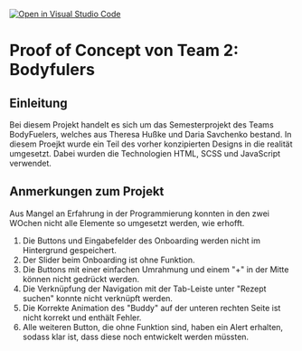 [![Open in Visual Studio Code](https://classroom.github.com/assets/open-in-vscode-718a45dd9cf7e7f842a935f5ebbe5719a5e09af4491e668f4dbf3b35d5cca122.svg)](https://classroom.github.com/online_ide?assignment_repo_id=11337527&assignment_repo_type=AssignmentRepo)

<h1>Proof of Concept von Team 2: Bodyfulers</h1>

<h2>Einleitung</h2>

<p>Bei diesem Projekt handelt es sich um das Semesterprojekt des Teams BodyFuelers, 
welches aus Theresa Hußke und Daria Savchenko bestand. In diesem Proejkt wurde ein Teil des 
vorher konzipierten Designs in die realität umgesetzt. Dabei wurden die Technologien
HTML, SCSS und JavaScript verwendet.</p>

<h2>Anmerkungen zum Projekt</h2>

<p>Aus Mangel an Erfahrung in der Programmierung konnten in den zwei WOchen nicht alle Elemente 
so umgesetzt werden, wie erhofft. 
<ol>
<li>Die Buttons und Eingabefelder des Onboarding werden nicht im Hintergrund gespeichert.</li>
<li>Der Slider beim Onboarding ist ohne Funktion.</li>
<li>Die Buttons mit einer einfachen Umrahmung und einem "+" in der Mitte können nicht gedrückt werden.</li>
<li>Die Verknüpfung der Navigation mit der Tab-Leiste unter "Rezept suchen" konnte nicht verknüpft werden.</li>
<li>Die Korrekte Animation des "Buddy" auf der unteren rechten Seite ist nicht korrekt und enthält Fehler.</li>
<li>Alle weiteren Button, die ohne Funktion sind, haben ein Alert erhalten, sodass klar ist, dass diese noch entwickelt werden müssten.</li>
</ol>
